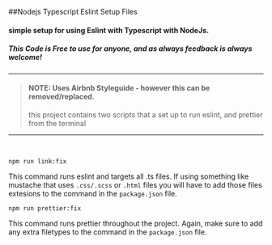 
##Nodejs Typescript Eslint Setup Files

#### simple setup for using Eslint with Typescript with NodeJs.

##### This Code is Free to use for anyone, and as always feedback is always welcome!


-----------------------------------------------------------------------------------------------
> #### NOTE: Uses Airbnb Styleguide -  however this can be removed/replaced.
> this project contains two scripts that a set up to run eslint, and prettier from the terminal

-----------------------------------------------------------------------------------------------
<br />

`npm run link:fix`

This command runs eslint and targets all .ts files. If using something like mustache that uses `.css/.scss` or `.html` files
you will have to add those files extesions to the command in the `package.json` file.

`npm run prettier:fix`

This command runs prettier throughout the project. Again, make sure to add any extra filetypes to the command
in the `package.json` file. 


